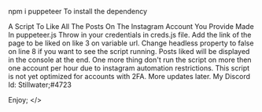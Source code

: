 npm i puppeteer
To install the dependency

A Script To Like All The Posts On The Instagram Account You Provide Made In puppeteer.js
Throw in your credentials in creds.js file.
Add the link of the page to be liked on like 3 on variable url.
Change headless property to false on line 8 if you want to see the script running.
Posts liked will be displayed in the console at the end.
One more thing don't run the script on more then one account per hour due to instagram automation restrictions.
This script is not yet optimized for accounts with 2FA.
More updates later.
My Discord Id: Stillwater;#4723

Enjoy; </>
